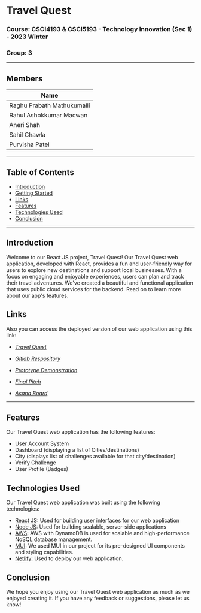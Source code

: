 # **Travel Quest**

### **Course:** CSCI4193 & CSCI5193 - Technology Innovation (Sec 1) - 2023 Winter
### **Group:** 3
--- 

## **Members**
| Name 
| ----------- |
|Raghu Prabath Mathukumalli
| Rahul Ashokkumar Macwan 
| Aneri Shah 
| Sahil Chawla 
| Purvisha Patel

---
## Table of Contents
- [Introduction](#introduction)
- [Getting Started](#getting-started)
- [Links](#links)
- [Features](#features)
- [Technologies Used](#technologies-used)
- [Conclusion](#conclusion)

---

## **Introduction**

Welcome to our React JS project, Travel Quest! Our Travel Quest web application, developed with React, provides a fun and user-friendly way for users to explore new destinations and support local businesses. With a focus on engaging and enjoyable experiences, users can plan and track their travel adventures. We've created a beautiful and functional application that uses public cloud services for the backend. Read on to learn more about our app's features.

## **Links**

Also you can access the deployed version of our web application using this link: 

- *[Travel Quest](https://deft-cupcake-92e3bf.netlify.app)*

- *[Gitlab Respository](https://git.cs.dal.ca/avshah/csci5193_technology_innovation_group3/-/tree/development)*

- *[Prototype Demonstration](https://www.youtube.com/watch?v=LmDaDbqvCJg)*

- *[Final Pitch](https://www.youtube.com/watch?v=t3-S8-BcHtY)*

- *[Asana Board](https://app.asana.com/0/1203912969603913/1203912969603913)*


---
## **Features**

Our Travel Quest web application has the following features:

+ User Account System
+ Dashboard (displaying a list of Cities/destinations)
+ City (displays list of challenges available for that city/destination)
+ Verify Challenge
+ User Profile (Badges)

## Technologies Used

Our Travel Quest web application was built using the following technologies:

- [React JS](https://legacy.reactjs.org/): Used for building user interfaces for our web application
- [Node JS](https://nodejs.org/en): Used for building scalable, server-side applications
- [AWS](https://aws.amazon.com/): AWS with DynamoDB is used for scalable and high-performance NoSQL database management.
- [MUI](https://mui.com/): We used MUI in our project for its pre-designed UI components and styling capabilities.
- [Netlify](https://www.netlify.com/): Used to deploy our web application.

## Conclusion

We hope you enjoy using our Travel Quest web application as much as we enjoyed creating it. If you have any feedback or suggestions, please let us know!
